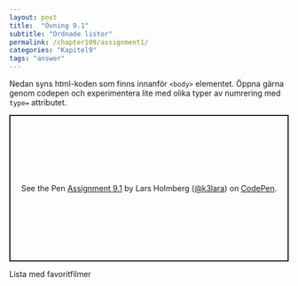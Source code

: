 ```yaml
---
layout: post
title:  "Övning 9.1"
subtitle: "Ordnade listor"
permalink: /chapter109/assignment1/
categories: "Kapitel9"
tags: "answer"
---
```

Nedan syns html-koden som finns innanför `<body>` elementet. Öppna gärna genom codepen och experimentera lite med olika typer av numrering med `type=` attributet.

<p class="codepen" data-height="265" data-theme-id="light" data-default-tab="html,result" data-user="k3lara" data-slug-hash="MWgQmZE" style="height: 265px; box-sizing: border-box; display: flex; align-items: center; justify-content: center; border: 2px solid; margin: 1em 0; padding: 1em;" data-pen-title="Assignment 9.1">
  <span>See the Pen <a href="https://codepen.io/k3lara/pen/MWgQmZE/">
  Assignment 9.1</a> by Lars Holmberg (<a href="https://codepen.io/k3lara">@k3lara</a>)
  on <a href="https://codepen.io">CodePen</a>.</span>
</p>
<script async src="https://static.codepen.io/assets/embed/ei.js"></script>

<figcaption>Lista med favoritfilmer</figcaption>
